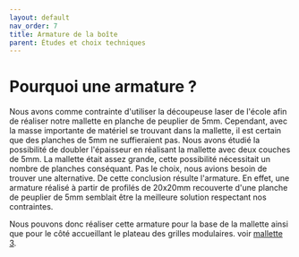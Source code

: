 ```yaml
---
layout: default
nav_order: 7
title: Armature de la boîte
parent: Études et choix techniques
---
```

<script type="module" src="https://ajax.googleapis.com/ajax/libs/model-viewer/3.4.0/model-viewer.min.js"></script>

# Pourquoi une armature ?

Nous avons comme contrainte d'utiliser la découpeuse laser de l'école afin de réaliser notre mallette en planche de peuplier de 5mm. Cependant, avec la masse importante de matériel se trouvant dans la mallette, il est certain que des planches de 5mm ne suffieraient pas.
Nous avons étudié la possibilité de doubler l'épaisseur en réalisant la mallette avec deux couches de 5mm. La mallette était assez grande, cette possibilité nécessitait un nombre de planches conséquant. Pas le choix, nous avions besoin de trouver une alternative.
De cette conclusion résulte l'armature. En effet, une armature réalisé à partir de profilés de 20x20mm recouverte d'une planche de peuplier de 5mm semblait être la meilleure solution respectant nos contraintes.

<model-viewer
    id="viewer"
    alt="Modèle 3D de l'armature"
    src="../shared-assets/models/armature.gltf"
    poster="../shared-assets/images/capture_armature.png"
    shadow-intensity="1"
    camera-controls
    touch-action="pan-z"
    rotation="90 90 90">
</model-viewer>

<style>
    #viewer
    {
        margin : auto;
        width : 500px;
        height : 500px;
    }
</style>

Nous pouvons donc réaliser cette armature pour la base de la mallette ainsi que pour le côté accueillant le plateau des grilles modulaires. voir [mallette 3](../conception/mallette_3.html).
